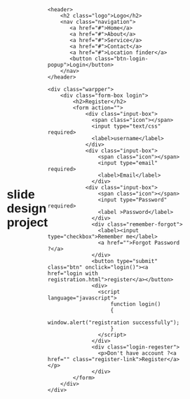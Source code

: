 # slide design project
<!DOCTYPE html>
<html lang="en">
<head>
    <meta charset="UTF-8">
    <meta http-equiv="X-UA-Compatible" content="IE=edge">
    <meta name="viewport" content="width=device-width, initial-scale=1.0">
    <title>Html Website</title>
    <link rel="stylesheet" href="styles.css">
    <style>
        * {
    font-family: 'Gill Sans', 'Gill Sans MT', Calibri, 'Trebuchet MS', sans-serif;
    padding: 0;
    margin: 0;
    box-sizing: border-box;
}
body
 {
    display: flex;
    justify-content: center;
    align-items: center;
    min-height: 100vh;
    background: url('bg.jpeg') no-repeat;
    background-size: cover;
    background-position: center;
    background-image: url("https://img.freepik.com/free-photo/ursa-major-ursa-minor-constellations_23-2150028878.jpg?t=st=1735102622~exp=1735106222~hmac=256cdffe4fa24c97e28bc27de4fb4704b44d65321c3e81242b9c336377c9a4bf&w=1060");
}
header {
    position: fixed;
    width: 100%;
    top: 0;
    left: 0;
    padding: 20px 100px;
    display: flex;
    justify-content: space-between;
    align-items: center;
    z-index: 99;
}

.logo {
    font-size: 2rem;
    color: white;
    user-select: none;
}

.navigation a {
    position: relative;
    font-size: 1.1rem;
    color: white;
    text-decoration: none;
    font-weight: 500;
    margin-left: 40px;
}

.navigation a::after {
    content: '';
    position: absolute;
    width: 100%;
    left: 0;
    height: 3px;
    background: #d87708;
    border-radius: 5px;
    bottom: -6px;
    transform: scaleX(0);
    transition: transform .5s;
}

.navigation a:hover::after {
    transform: scaleX(1);
}


.navigation .btn-login-popup {
    width: 130px;
    height: 50px;
    border: 2px solid white;
    background: transparent;
    outline: none;
    border-radius: 6px;
    cursor: pointer;
    font-size: 1.1rem;
    color: white;
    font-weight: 500;
    margin-left: 40px;
    transform: .5s;
}

.navigation .btn-login-popup:hover {
    background-color: white;
    color:#d87708;
}

/* Section 2 -> Login Form CSS */

.warpper {
    position: relative;
    width: 400px;
    height: 440px;
    background: #ffffff36;
    border: 2px solid rgba(255, 255, 255, .5);
    backdrop-filter: blur(5px);
    border-radius: 20px;
    display: flex;
    justify-content: center;
    align-items: center;
    overflow: hidden;
    transition: height .2s ease ;
}

.warpper .form-box {
    width: 100%;
    padding: 40px;
}

.form-box h2 {
    font-size: 2rem ;
    color: orange;
    text-align: center;
}

.input-box {
    position: relative;
    width: 100% ;
    height: 50px;
    border-bottom: 2px solid orange;
    margin: 30px 0 ;
}

.input-box label {
    position: absolute;
    top: 50%;
    left: 5px;
    transform: translateY(-50%);
    font-size: 1em;
    font-weight: 500;
    pointer-events: none;
    transform: .5s;
}

.input-box input:focus~label,
.input-box input:valid~label {
    top: -3px;
}

.input-box input {
    width: 100% ;
    height: 100%;
    background: transparent;
    border: none;
    outline: none;
    font-size: 1em;
    color: white;
    font-weight: 300;
    padding: 0 35px 0 5px;
}

.remember-forgot {
    font-size: 1rem;
    font-weight: 300;
    display: flex;
    justify-content: space-between;
    text-align: center;
}

.remember-forgot label input {
    accent-color: black;
    margin-right: 3px;
}

.remember-forgot a {
    text-decoration: none;
    color: black;
}

.remember-forgot a:hover {

    text-decoration: underline;
}

.btn {
    width: 100%;
    height: 35px;
    top: 17px;
    background: orange;
    border: none;
    outline: none;
    border-radius: 6px;
    cursor: pointer;
    color: white;
    position: relative;
}

.login-regester {
    font-size: 1rem;
    color: black;
    text-align: center;
    font-weight: 500;
    margin: 25px 0 10px;
}

.login-regester p a {
    color: black;
    text-decoration: none;
    font-weight: 300;
}

.login-regester p a:hover {
    text-decoration: underline;
}
    </style>
</head>
<body>
    
    <header>
        <h2 class="logo">Logo</h2>
        <nav class="navigation">
           <a href="#">Home</a>
           <a href="#">About</a>
           <a href="#">Service</a>
           <a href="#">Contact</a>
           <a href="#">Location finder</a>
           <button class="btn-login-popup">Login</button>
        </nav>
    </header>

    <div class="warpper">
        <div class="form-box login">
            <h2>Register</h2>
            <form action="">
                <div class="input-box">
                  <span class="icon"></span>
                  <input type="text/css"  required>
                  <label>username</label>
                </div>
                <div class="input-box">
                    <span class="icon"></span>
                    <input type="email"  required>
                    <label>Email</label>
                  </div>
                <div class="input-box">
                    <span class="icon"></span>
                    <input type="Password" required>
                    <label >Password</label>
                  </div>
                  <div class="remember-forgot">
                    <label><input type="checkbox">Remember me</label>
                    <a href="">Forgot Password ?</a>
                  </div>
                  <button type="submit" class="btn" onclick="login()"><a href="login with registration.html">register</a></button>
                  <div>
                    <script language="javascript">
                        function login()
                        {
                            window.alert("registration successfully");
                        }
                    </script>
                  </div>
                  <div class="login-regester">
                    <p>Don't have account ?<a href="" class="register-link">Register</a></p>
                  </div>
            </form>
        </div>
    </div>
</body>
</html>
